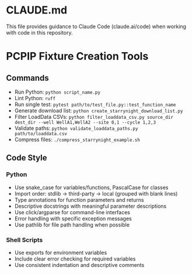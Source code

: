 # CLAUDE.md

This file provides guidance to Claude Code (claude.ai/code) when working with code in this repository.

# PCPIP Fixture Creation Tools

## Commands
- Run Python: `python script_name.py`
- Lint Python: `ruff`
- Run single test: `pytest path/to/test_file.py::test_function_name`
- Generate download list: `python create_starrynight_download_list.py`
- Filter LoadData CSVs: `python filter_loaddata_csv.py source_dir dest_dir --well WellA1,WellA2 --site 0,1 --cycle 1,2,3`
- Validate paths: `python validate_loaddata_paths.py path/to/loaddata.csv`
- Compress files: `./compress_starrynight_example.sh`

## Code Style
### Python
- Use snake_case for variables/functions, PascalCase for classes
- Import order: stdlib → third-party → local (grouped with blank lines)
- Type annotations for function parameters and returns
- Descriptive docstrings with meaningful parameter descriptions
- Use click/argparse for command-line interfaces
- Error handling with specific exception messages
- Use pathlib for file path handling when possible

### Shell Scripts
- Use exports for environment variables
- Include clear error checking for required variables
- Use consistent indentation and descriptive comments
